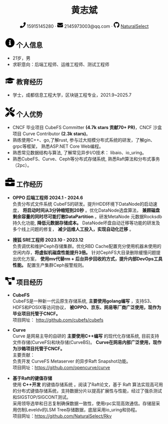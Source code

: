  <center>
     <h1>黄志斌</h1>
     <div>
         <span>
             <img src="assets/phone-solid.svg" width="18px">
             15915145280
         </span>
         ·
         <span>
             <img src="assets/envelope-solid.svg" width="18px">
             2145973003@qq.com
         </span>
         ·
         <span>
             <img src="assets/github-brands.svg" width="18px">
             <a href="https://github.com/NaturalSelect">NaturalSelect</a>
         </span>
         <!--
         之后考虑启用
         ·
         <span>
             <img src="assets/rss-solid.svg" width="18px">
             <a href="#">My Blog</a>
         </span> -->
     </div>
 </center>

 ## <img src="assets/info-circle-solid.svg" width="30px"> 个人信息
 - 21岁，男
 - 求职意向：后端工程师、运维工程师、测试工程师
 <!-- - 工作经验：0 年（校招可不填） -->
 <!-- - 期望薪资：0k（校招可不填） -->

## <img src="assets/graduation-cap-solid.svg" width="30px"> 教育经历

<!-- - 硕士，XXXX大学，计算机科学与技术专业，2016.9~2019.7 -->
- 学士，成都信息工程大学，区块链工程专业，2021.9~2025.7

## <img src="assets/tools-solid.svg" width="30px"> 个人优势

- CNCF 毕业项目 CubeFS Committer **(4.7k stars 贡献70+ PR)**，CNCF 沙盒项目 Curve Contributor **(2.3k stars)**。
- 熟练使用C++、go,了解rust, 参与过大规模分布式系统的研发，了解gin、grpc等框架， 熟悉ASP.NET Core Web编程。
- 熟悉常见数据结构与算法, 了解常见异步I/O技术： libaio、io_uring。
- 熟悉CubeFS、Curve、Ceph等分布式存储系统, 熟悉Raft算法和分布式事务（2pc）。

## <img src="assets/briefcase-solid.svg" width="30px"> 工作经历

- **OPPO 后端工程师 2024.1 - 2024.6**<br/>
   负责分布式文件系统 CubeFS的研发。提升HDD环境下DataNode的启动速度， **将启动时间从3分钟缩短到20秒** 。优化DataNode选盘算法， **兼顾磁盘剩余容量的同时尽可能打散DataPartition** 。研发MetaNode 元数据Rocksdb持久化功能, **降低元数据存储成本。** DataNode坏盘自动迁移等功能的研发及多个线上问题的修复， **减少运维人工投入，实现自动化迁移** 。

- **搜狐 SRE工程师 2023.10 - 2023.12**<br/>
   负责调优和维护Ceph存储集群。优化RBD Cache配置充分使用机器未使用的空闲内存，**将虚拟机磁盘性能提升3倍。** 针对CephFS大目录删除缓慢问题提出优化方案， **使用mv代替rm + 后台异步回收的方式，提升内部DevOps工具性能。** 配置生产集群Ceph报警规则。

## <img src="assets/project-diagram-solid.svg" width="30px"> 项目经历

- **CubeFS**<br/>
  CubeFS是一种新一代云原生存储系统, **主要使用golang编写** ，支持S3、HDFS和POSIX等访问协议， **被OPPO、京东、网易等厂商广泛使用，现作为毕业项目托管于CNCF。** <br/>
  项目网址： http://github.com/cubefs/cubefs

- **Curve**<br/>
  Curve 是网易主导的自研的 **主要使用C++编写** 的现代化存储系统, 目前支持文件存储(CurveFS)和块存储(CurveBS)。 **Curve在网易内部广泛使用，现作为沙箱项目托管于CNCF。**<br/>
  主要贡献：<br/>
    负责开发 CurveFS Metaserver 的异步Raft Snapshot功能。<br/>
  项目网址：https://github.com/opencurve/curve
- **基于Raft的键值存储**<br/>
  使用 **C++开发** 的键值存储系统 。阅读了Raft论文，基于 Raft 算法实现高可用的分布式键值存储系统，支持数据分片以提高扩展性与性能，经过了强杀测试和SIGSTOP/SIGCONT测试。<br/>
  采用领导选举和日志复制确保数据一致性，使用rpc实现高效通信。存储层采用仿制Leveldv的LSM Tree存储数据，底层采用io_uring和协程。<br/>
  项目网址：https://github.com/NaturalSelect/Rkv